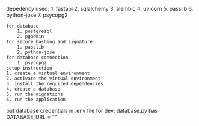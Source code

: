 depedency used:
    1. fastapi
    2. sqlalchemy
    3. alembic
    4. uvicorn
    5. passlib
    6. python-jose
    7. psycopg2
    
    for database
        1. postgresql
        2. pgadmin
    for secure hashing and signature
        1. passlib
        2. python-jose
    for database connection
        1. psycopg2
    setup instruction
    1. create a virtual environment
    2. activate the virtual environment
    3. install the required dependencies
    4. create a database
    5. run the migrations
    6. run the application
 
 put database credentials in .env file
 for dev: database.py has DATABASE_URL = ""
 